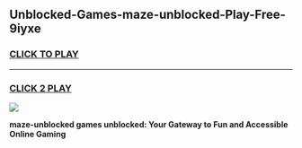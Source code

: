
## Unblocked-Games-maze-unblocked-Play-Free-9iyxe
<h3>
<a href="https://premium76.site?title=maze-unblocked&ref=21A">CLICK TO PLAY</a></h3>
<hr>

<h3>
<a href="https://premium76.site?title=maze-unblocked&ref=21A">CLICK 2 PLAY</a>
  
</h3>

<a href="https://premium76.site?title=maze-unblocked&ref=21A"><img src="https://clearcache.store/games.png"></a>


**maze-unblocked games unblocked: Your Gateway to Fun and Accessible Online Gaming**
